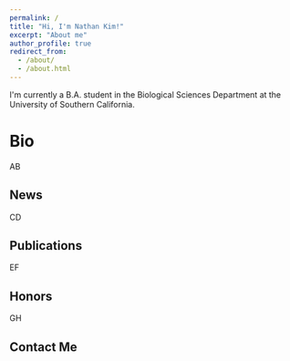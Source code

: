 ```yaml
---
permalink: /
title: "Hi, I'm Nathan Kim!"
excerpt: "About me"
author_profile: true
redirect_from:
  - /about/
  - /about.html
---
```


I'm currently a B.A. student in the Biological Sciences Department at the University of Southern California.

Bio
======
AB

News
------
CD

Publications
------
EF

Honors
------
GH

Contact Me
------
